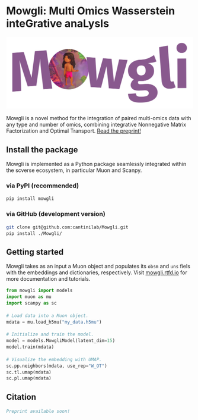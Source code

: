 # Mowgli: Multi Omics Wasserstein inteGrative anaLysIs

![logo](logo.png)

Mowgli is a novel method for the integration of paired multi-omics data with any type and number of omics, combining integrative Nonnegative Matrix Factorization and Optimal Transport. [Read the preprint!](soon)

## Install the package

Mowgli is implemented as a Python package seamlessly integrated within the scverse ecosystem, in particular Muon and Scanpy.

### via PyPI (recommended)

```bash
pip install mowgli
```

### via GitHub (development version)

```bash
git clone git@github.com:cantinilab/Mowgli.git
pip install ./Mowgli/
```

## Getting started

Mowgli takes as an input a Muon object and populates its `obsm` and `uns` fiels with the embeddings and dictionaries, respectively. Visit [mowgli.rtfd.io](https://mowgli.rtfd.io/) for more documentation and tutorials.

```python
from mowgli import models
import muon as mu
import scanpy as sc

# Load data into a Muon object.
mdata = mu.load_h5mu("my_data.h5mu")

# Initialize and train the model.
model = models.MowgliModel(latent_dim=15)
model.train(mdata)

# Visualize the embedding with UMAP.
sc.pp.neighbors(mdata, use_rep="W_OT")
sc.tl.umap(mdata)
sc.pl.umap(mdata)
```

## Citation
```bibtex
Preprint available soon!
```